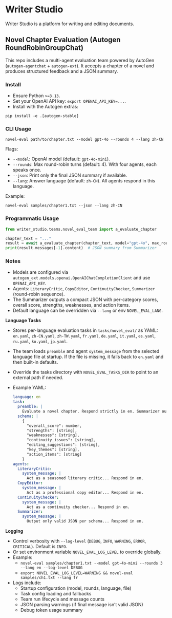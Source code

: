 # Writer Studio

Writer Studio is a platform for writing and editing documents.

## Novel Chapter Evaluation (Autogen RoundRobinGroupChat)

This repo includes a multi-agent evaluation team powered by AutoGen (`autogen-agentchat` + `autogen-ext`).
It accepts a chapter of a novel and produces structured feedback and a JSON summary.

### Install

- Ensure Python `>=3.13`.
- Set your OpenAI API key: `export OPENAI_API_KEY=...`.
- Install with the Autogen extras:

```
pip install -e .[autogen-stable]
```

### CLI Usage

```
novel-eval path/to/chapter.txt --model gpt-4o --rounds 4 --lang zh-CN
```

Flags:
- `--model`: OpenAI model (default: `gpt-4o-mini`).
- `--rounds`: Max round-robin turns (default: 4). With four agents, each speaks once.
- `--json`: Print only the final JSON summary if available.
- `--lang`: Answer language (default: `zh-CN`). All agents respond in this language.

Example:

```
novel-eval samples/chapter1.txt --json --lang zh-CN
```

### Programmatic Usage

```python
from writer_studio.teams.novel_eval_team import a_evaluate_chapter

chapter_text = "..."
result = await a_evaluate_chapter(chapter_text, model="gpt-4o", max_rounds=4, answer_language="zh-CN")
print(result.messages[-1].content)  # JSON summary from Summarizer
```

### Notes

- Models are configured via `autogen_ext.models.openai.OpenAIChatCompletionClient` and use `OPENAI_API_KEY`.
- Agents: `LiteraryCritic`, `CopyEditor`, `ContinuityChecker`, `Summarizer` (round-robin sequence).
- The Summarizer outputs a compact JSON with per-category scores, overall score, strengths, weaknesses, and action items.
- Default language can be overridden via `--lang` or env `NOVEL_EVAL_LANG`.

**Language Tasks**
- Stores per-language evaluation tasks in `tasks/novel_eval/` as YAML: `en.yaml`, `zh-CN.yaml`, `zh-TW.yaml`, `fr.yaml`, `de.yaml`, `it.yaml`, `es.yaml`, `ru.yaml`, `ko.yaml`, `jp.yaml`.
- The team loads `preamble` and agent `system_message` from the selected language file at startup. If the file is missing, it falls back to `en.yaml` and then built-in defaults.
- Override the tasks directory with `NOVEL_EVAL_TASKS_DIR` to point to an external path if needed.
- Example YAML:
  
  ```yaml
  language: en
  task:
    preamble: |
      Evaluate a novel chapter. Respond strictly in en. Summarizer outputs JSON only per the schema.
    schema: |
      {
        "overall_score": number,
        "strengths": [string],
        "weaknesses": [string],
        "continuity_issues": [string],
        "editing_suggestions": [string],
        "key_themes": [string],
        "action_items": [string]
      }
  agents:
    LiteraryCritic:
      system_message: |
        Act as a seasoned literary critic... Respond in en.
    CopyEditor:
      system_message: |
        Act as a professional copy editor... Respond in en.
    ContinuityChecker:
      system_message: |
        Act as a continuity checker... Respond in en.
    Summarizer:
      system_message: |
        Output only valid JSON per schema... Respond in en.
  ```

**Logging**
- Control verbosity with `--log-level` (`DEBUG`, `INFO`, `WARNING`, `ERROR`, `CRITICAL`). Default is `INFO`.
- Or set environment variable `NOVEL_EVAL_LOG_LEVEL` to override globally.
- Example:
  - `novel-eval samples/chapter1.txt --model gpt-4o-mini --rounds 3 --lang en --log-level DEBUG`
  - `export NOVEL_EVAL_LOG_LEVEL=WARNING && novel-eval samples/ch1.txt --lang fr`
- Logs include:
  - Startup configuration (model, rounds, language, file)
  - Task config loading and fallbacks
  - Team run lifecycle and message counts
  - JSON parsing warnings (if final message isn’t valid JSON)
  - Debug token usage summary